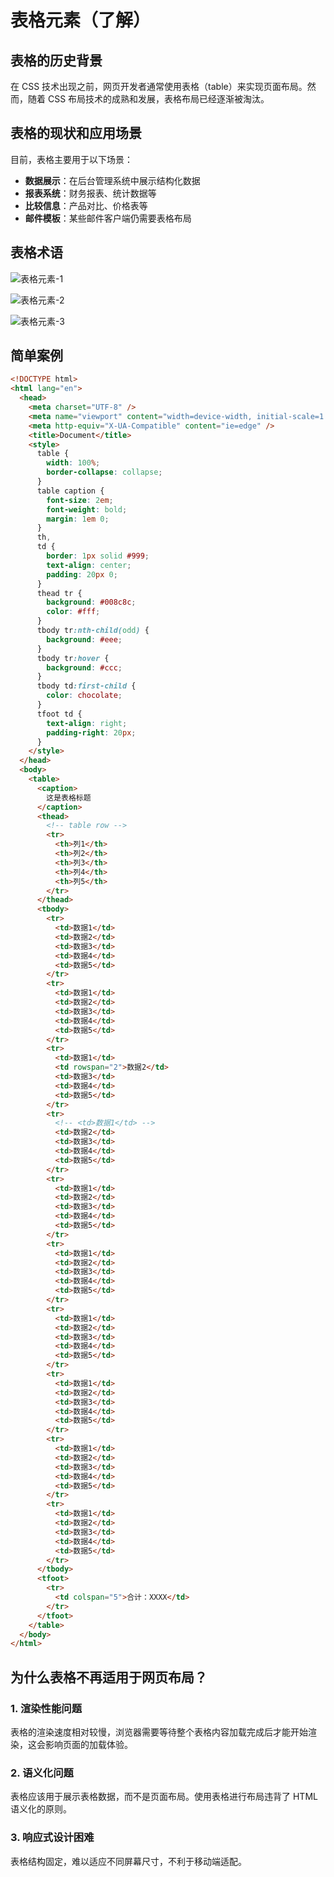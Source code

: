 # 表格元素（了解）

## 表格的历史背景

在 CSS 技术出现之前，网页开发者通常使用表格（table）来实现页面布局。然而，随着 CSS 布局技术的成熟和发展，表格布局已经逐渐被淘汰。

## 表格的现状和应用场景

目前，表格主要用于以下场景：

- **数据展示**：在后台管理系统中展示结构化数据
- **报表系统**：财务报表、统计数据等
- **比较信息**：产品对比、价格表等
- **邮件模板**：某些邮件客户端仍需要表格布局

## 表格术语

![表格元素-1](https://bu.dusays.com/2025/08/14/689d985a62838.png)

![表格元素-2](https://bu.dusays.com/2025/08/14/689d985a70bab.png)

![表格元素-3](https://bu.dusays.com/2025/08/14/689d985a7195b.png)

## 简单案例

```html :collapsed-lines
<!DOCTYPE html>
<html lang="en">
  <head>
    <meta charset="UTF-8" />
    <meta name="viewport" content="width=device-width, initial-scale=1.0" />
    <meta http-equiv="X-UA-Compatible" content="ie=edge" />
    <title>Document</title>
    <style>
      table {
        width: 100%;
        border-collapse: collapse;
      }
      table caption {
        font-size: 2em;
        font-weight: bold;
        margin: 1em 0;
      }
      th,
      td {
        border: 1px solid #999;
        text-align: center;
        padding: 20px 0;
      }
      thead tr {
        background: #008c8c;
        color: #fff;
      }
      tbody tr:nth-child(odd) {
        background: #eee;
      }
      tbody tr:hover {
        background: #ccc;
      }
      tbody td:first-child {
        color: chocolate;
      }
      tfoot td {
        text-align: right;
        padding-right: 20px;
      }
    </style>
  </head>
  <body>
    <table>
      <caption>
        这是表格标题
      </caption>
      <thead>
        <!-- table row -->
        <tr>
          <th>列1</th>
          <th>列2</th>
          <th>列3</th>
          <th>列4</th>
          <th>列5</th>
        </tr>
      </thead>
      <tbody>
        <tr>
          <td>数据1</td>
          <td>数据2</td>
          <td>数据3</td>
          <td>数据4</td>
          <td>数据5</td>
        </tr>
        <tr>
          <td>数据1</td>
          <td>数据2</td>
          <td>数据3</td>
          <td>数据4</td>
          <td>数据5</td>
        </tr>
        <tr>
          <td>数据1</td>
          <td rowspan="2">数据2</td>
          <td>数据3</td>
          <td>数据4</td>
          <td>数据5</td>
        </tr>
        <tr>
          <!-- <td>数据1</td> -->
          <td>数据2</td>
          <td>数据3</td>
          <td>数据4</td>
          <td>数据5</td>
        </tr>
        <tr>
          <td>数据1</td>
          <td>数据2</td>
          <td>数据3</td>
          <td>数据4</td>
          <td>数据5</td>
        </tr>
        <tr>
          <td>数据1</td>
          <td>数据2</td>
          <td>数据3</td>
          <td>数据4</td>
          <td>数据5</td>
        </tr>
        <tr>
          <td>数据1</td>
          <td>数据2</td>
          <td>数据3</td>
          <td>数据4</td>
          <td>数据5</td>
        </tr>
        <tr>
          <td>数据1</td>
          <td>数据2</td>
          <td>数据3</td>
          <td>数据4</td>
          <td>数据5</td>
        </tr>
        <tr>
          <td>数据1</td>
          <td>数据2</td>
          <td>数据3</td>
          <td>数据4</td>
          <td>数据5</td>
        </tr>
        <tr>
          <td>数据1</td>
          <td>数据2</td>
          <td>数据3</td>
          <td>数据4</td>
          <td>数据5</td>
        </tr>
      </tbody>
      <tfoot>
        <tr>
          <td colspan="5">合计：XXXX</td>
        </tr>
      </tfoot>
    </table>
  </body>
</html>
```

## 为什么表格不再适用于网页布局？

### 1. 渲染性能问题

表格的渲染速度相对较慢，浏览器需要等待整个表格内容加载完成后才能开始渲染，这会影响页面的加载体验。

### 2. 语义化问题

表格应该用于展示表格数据，而不是页面布局。使用表格进行布局违背了 HTML 语义化的原则。

### 3. 响应式设计困难

表格结构固定，难以适应不同屏幕尺寸，不利于移动端适配。

